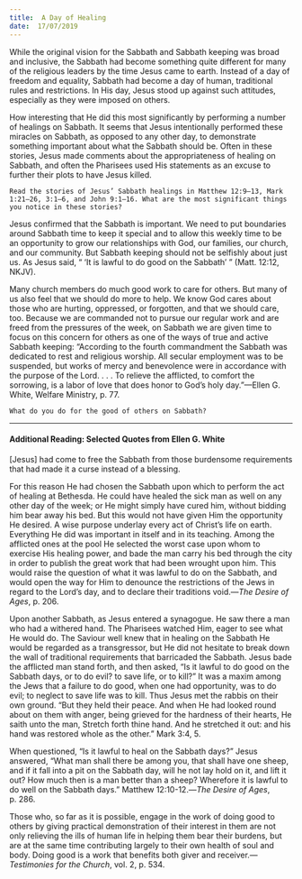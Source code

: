 ```yaml
---
title:  A Day of Healing
date:  17/07/2019
---
```


While the original vision for the Sabbath and Sabbath keeping was broad and inclusive, the Sabbath had become something quite different for many of the religious leaders by the time Jesus came to earth. Instead of a day of freedom and equality, Sabbath had become a day of human, traditional rules and restrictions. In His day, Jesus stood up against such attitudes, especially as they were imposed on others.

How interesting that He did this most significantly by performing a number of healings on Sabbath. It seems that Jesus intentionally performed these miracles on Sabbath, as opposed to any other day, to demonstrate something important about what the Sabbath should be. Often in these stories, Jesus made comments about the appropriateness of healing on Sabbath, and often the Pharisees used His statements as an excuse to further their plots to have Jesus killed.

`Read the stories of Jesus’ Sabbath healings in Matthew 12:9–13, Mark 1:21–26, 3:1–6, and John 9:1–16. What are the most significant things you notice in these stories?`

Jesus confirmed that the Sabbath is important. We need to put boundaries around Sabbath time to keep it special and to allow this weekly time to be an opportunity to grow our relationships with God, our families, our church, and our community. But Sabbath keeping should not be selfishly about just us. As Jesus said, “ ‘It is lawful to do good on the Sabbath’ ” (Matt. 12:12, NKJV).

Many church members do much good work to care for others. But many of us also feel that we should do more to help. We know God cares about those who are hurting, oppressed, or forgotten, and that we should care, too. Because we are commanded not to pursue our regular work and are freed from the pressures of the week, on Sabbath we are given time to focus on this concern for others as one of the ways of true and active Sabbath keeping: “According to the fourth commandment the Sabbath was dedicated to rest and religious worship. All secular employment was to be suspended, but works of mercy and benevolence were in accordance with the purpose of the Lord. . . . To relieve the afflicted, to comfort the sorrowing, is a labor of love that does honor to God’s holy day.”—Ellen G. White, Welfare Ministry, p. 77.

`What do you do for the good of others on Sabbath?`

---

#### Additional Reading: Selected Quotes from Ellen G. White

[Jesus] had come to free the Sabbath from those burdensome requirements that had made it a curse instead of a blessing. 

For this reason He had chosen the Sabbath upon which to perform the act of healing at Bethesda. He could have healed the sick man as well on any other day of the week; or He might simply have cured him, without bidding him bear away his bed. But this would not have given Him the opportunity He desired. A wise purpose underlay every act of Christ’s life on earth. Everything He did was important in itself and in its teaching. Among the afflicted ones at the pool He selected the worst case upon whom to exercise His healing power, and bade the man carry his bed through the city in order to publish the great work that had been wrought upon him. This would raise the question of what it was lawful to do on the Sabbath, and would open the way for Him to denounce the restrictions of the Jews in regard to the Lord’s day, and to declare their traditions void.—_The Desire of Ages_, p. 206. 

Upon another Sabbath, as Jesus entered a synagogue. He saw there a man who had a withered hand. The Pharisees watched Him, eager to see what He would do. The Saviour well knew that in healing on the Sabbath He would be regarded as a transgressor, but He did not hesitate to break down the wall of traditional requirements that barricaded the Sabbath. Jesus bade the afflicted man stand forth, and then asked, “Is it lawful to do good on the Sabbath days, or to do evil? to save life, or to kill?” It was a maxim among the Jews that a failure to do good, when one had opportunity, was to do evil; to neglect to save life was to kill. Thus Jesus met the rabbis on their own ground. “But they held their peace. And when He had looked round about on them with anger, being grieved for the hardness of their hearts, He saith unto the man, Stretch forth thine hand. And he stretched it out: and his hand was restored whole as the other.” Mark 3:4, 5. 

When questioned, “Is it lawful to heal on the Sabbath days?” Jesus answered, “What man shall there be among you, that shall have one sheep, and if it fall into a pit on the Sabbath day, will he not lay hold on it, and lift it out? How much then is a man better than a sheep? Wherefore it is lawful to do well on the Sabbath days.” Matthew 12:10-12.—_The Desire of Ages_, p. 286. 

Those who, so far as it is possible, engage in the work of doing good to others by giving practical demonstration of their interest in them are not only relieving the ills of human life in helping them bear their burdens, but are at the same time contributing largely to their own health of soul and body. Doing good is a work that benefits both giver and receiver.—_Testimonies for the Church_, vol. 2, p. 534. 